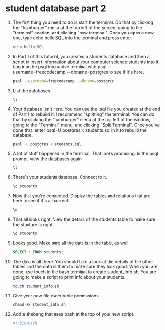 # student database part 2

1. The first thing you need to do is start the terminal. Do that by clicking the "hamburger" menu at the top left of the screen, going to the "terminal" section, and clicking "new terminal". Once you open a new one, type echo hello SQL into the terminal and press enter.

    ```bash
    echo hello SQL
    ```

2. In Part 1 of this tutorial, you created a students database and then a script to insert information about your computer science students into it. Log into the psql interactive terminal with psql --username=freecodecamp --dbname=postgres to see if it's here.

    ```bash
    psql --username=freecodecamp --dbname=postgres
    ```

3. List the databases.

    ```sql
    \l
    ```

4. Your database isn't here. You can use the .sql file you created at the end of Part 1 to rebuild it. I recommend "splitting" the terminal. You can do that by clicking the "hamburger" menu at the top left of the window, going to the "Terminal" menu, and clicking "Split Terminal". Once you've done that, enter psql -U postgres < students.sql in it to rebuild the database.

    ```bash
    psql -U postgres < students.sql
    ```

5. A lot of stuff happened in the terminal. That looks promising. In the psql prompt, view the databases again.

    ```sql
    \l
    ```

6. There's your students database. Connect to it.

    ```sql
    \c students
    ```

7. Now that you're connected. Display the tables and relations that are here to see if it's all correct.

    ```sql
    \d
    ```

8. That all looks right. View the details of the students table to make sure the stucture is right.

    ```sql
    \d students
    ```

9. Looks good. Make sure all the data is in the table, as well.

    ```sql
    SELECT * FROM students;
    ```

10. The data is all there. You should take a look at the details of the other tables and the data in them to make sure they look good. When you are done, use touch in the bash terminal to create student_info.sh. You are going to make a script to print info about your students.

    ```bash
    touch student_info.sh
    ```

11. Give your new file executable permissions.

    ```bash
    chmod +x student_info.sh
    ```

12. Add a shebang that uses bash at the top of your new script.

    ```bash
    #!/bin/bash
    ```